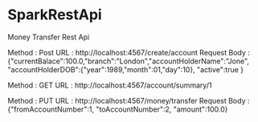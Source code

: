 # SparkRestApi
 Money Transfer Rest Api

 
Method 	  	 :   Post
URL  		 	 :   http://localhost:4567/create/account
Request Body  	 :  {"currentBalace":100.0,"branch":"London","accountHolderName":"Jone", "accountHolderDOB":{"year":1989,"month":01,"day":10}, "active":true }



Method 	  	  :   GET
URL  			  :   http://localhost:4567/account/summary/1

 

Method 	  	  :   PUT
URL  			  :   http://localhost:4567/money/transfer 
Request Body  	  :  {"fromAccountNumber":1, "toAccountNumber":2, "amount":100.0}
